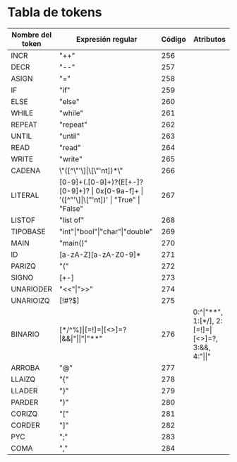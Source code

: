 # Tabla de tokens

| Nombre del token |    Expresión regular     | Código | Atributos |
| ---------------- | ------------------------ | -------| --------- |
| INCR             | \"++\"                   | 256    |           |
| DECR             | \"\-\-\"                   | 257    |           |
| ASIGN            | \"=\"                    | 258    |           |
| IF               | \"if\"                   | 259    |           |
| ELSE             | \"else\"                 | 260    |           |
| WHILE            | \"while\"                | 261    |           |
| REPEAT           | \"repeat\"               | 262    |           |
| UNTIL            | \"until\"                | 263    |           |
| READ             | \"read\"                 | 264    |           |
| WRITE            | \"write\"                | 265    |           |
| CADENA           | \\\"(\[^\\\"\'\\]\|\\[\\\"\'nt\])*\\\" | 266 |        |
| LITERAL          | \[0-9\]+(\.\[0-9\]+)?(E\[+-\]?\[0-9\]+)? \| 0x\[0-9a-f\]+ \| \'(\[^\"\'\\]\|\\[\"\'nt\])\' \| \"True\" \| \"False\" | 267 | |
| LISTOF           | \"list of\"              | 268    |           |
| TIPOBASE         | \"int\"\|\"bool\"\|\"char\"\|\"double\" | 269 | |
| MAIN             | \"main()\"               | 270    |           |
| ID               | \[a-zA-Z\]\[a-zA-Z0-9\]* | 271    |           |
| PARIZQ           | \"(\"                    | 272    |           |
| SIGNO            | \[+-\]                   | 273    |           |
| UNARIODER        | \"<<\"\|\">>\"           | 274    |           |
| UNARIOIZQ        | \[!#?$\]                 | 275    |           |
| BINARIO          | \[*/^%\]\|\[=!\]=\|\[<>\]=?\|&&\|\"\|\|\"\|\"**\" | 276 | 0:^\|\"**\", 1:\[*/\], 2:\[=!\]=\|[<>]=?, 3:&&, 4:\"\|\|\" |
| ARROBA           | \"@\"                    | 277    |           |
| LLAIZQ           | \"{\"                    | 278    |           |
| LLADER           | \"}\"                    | 279    |           |
| PARDER           | \")\"                    | 280    |           |
| CORIZQ           | \"\[\"                   | 281    |           |
| CORDER           | \"\]\"                   | 282    |           |
| PYC              | \";\"                    | 283    |           |
| COMA             | \",\"                    | 284    |           |
